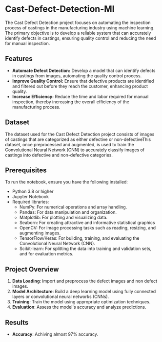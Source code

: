 # Cast-Defect-Detection-Ml
The Cast Defect Detection project focuses on automating the inspection process of castings in the manufacturing industry using machine learning. The primary objective is to develop a reliable system that can accurately identify defects in castings, ensuring quality control and reducing the need for manual inspection.


## Features
- **Automate Defect Detection:** Develop a model that can identify defects in castings from images, automating the quality control process.
- **Improve Quality Control:** Ensure that defective products are identified and filtered out before they reach the customer, enhancing product quality.
- **Increase Efficiency:** Reduce the time and labor required for manual inspection, thereby increasing the overall efficiency of the manufacturing process.

## Dataset
The dataset used for the Cast Defect Detection project consists of images of castings that are categorized as either defective or non-defectiveThis dataset, once preprocessed and augmented, is used to train the Convolutional Neural Network (CNN) to accurately classify images of castings into defective and non-defective categories.

## Prerequisites
To run the notebook, ensure you have the following installed:
- Python 3.8 or higher
- Jupyter Notebook
- Required libraries:
  - NumPy: For numerical operations and array handling.
  - Pandas: For data manipulation and organization.
  - Matplotlib: For plotting and visualizing data.
  - Seaborn: For creating attractive and informative statistical graphics
  - OpenCV: For image processing tasks such as reading, resizing, and augmenting images.
  - TensorFlow/Keras: For building, training, and evaluating the Convolutional Neural Network (CNN).
  - Scikit-learn: For splitting the data into training and validation sets, and for evaluation metrics. 

## Project Overview
1. **Data Loading**: Import and preprocess the defect images and non defect images.
2. **Model Architecture**: Build a deep learning model using fully connected layers or convolutional neural networks (CNNs).
3. **Training**: Train the model using appropriate optimization techniques.
4. **Evaluation**: Assess the model's accuracy and analyze predictions.

## Results
- **Accuracy**: Achiving almost 97% accuracy.
